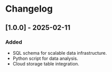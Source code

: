 # Changelog
 
## [1.0.0] - 2025-02-11
### Added
- SQL schema for scalable data infrastructure.
- Python script for data analysis.
- Cloud storage table integration.
